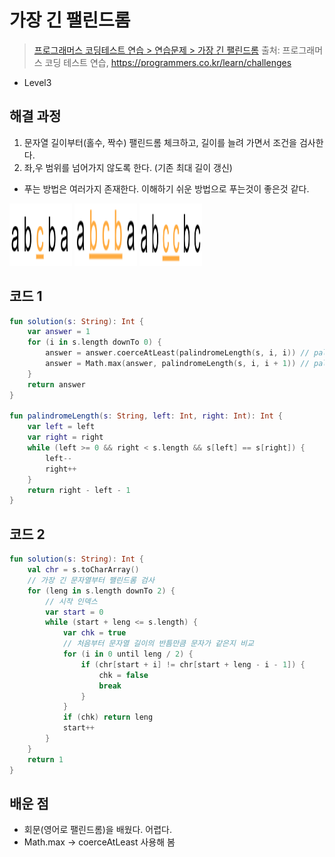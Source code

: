 # 가장 긴 팰린드롬

> [프로그래머스 코딩테스트 연습 > 연습문제 > 가장 긴 팰린드롬](https://programmers.co.kr/learn/courses/30/lessons/12904)
> 출처: 프로그래머스 코딩 테스트 연습, https://programmers.co.kr/learn/challenges

- Level3

## 해결 과정

1. 문자열 길이부터(홀수, 짝수) 팰린드롬 체크하고, 길이를 늘려 가면서 조건을 검사한다.
2. 좌,우 범위를 넘어가지 않도록 한다. (기존 최대 길이 갱신)

- 푸는 방법은 여러가지 존재한다. 이해하기 쉬운 방법으로 푸는것이 좋은것 같다.

<img src="../res/programmers_12904_1.png" width="100" height="100" /> <img src="../res/programmers_12904_2.png" width="100" height="100" /> <img src="../res/programmers_12904_3.png" width="100" height="100" />

## 코드 1

```kotlin
fun solution(s: String): Int {
    var answer = 1
    for (i in s.length downTo 0) {
        answer = answer.coerceAtLeast(palindromeLength(s, i, i)) // palindrome이 홀수일때 길이
        answer = Math.max(answer, palindromeLength(s, i, i + 1)) // palindrome이 짝수일때 길이
    }
    return answer
}

fun palindromeLength(s: String, left: Int, right: Int): Int {
    var left = left
    var right = right
    while (left >= 0 && right < s.length && s[left] == s[right]) {
        left--
        right++
    }
    return right - left - 1
}
```

## 코드 2
```kotlin
fun solution(s: String): Int {
    val chr = s.toCharArray()
    // 가장 긴 문자열부터 팰린드롬 검사
    for (leng in s.length downTo 2) {
        // 시작 인덱스
        var start = 0
        while (start + leng <= s.length) {
            var chk = true
            // 처음부터 문자열 길이의 반틈만큼 문자가 같은지 비교
            for (i in 0 until leng / 2) {
                if (chr[start + i] != chr[start + leng - i - 1]) {
                    chk = false
                    break
                }
            }
            if (chk) return leng
            start++
        }
    }
    return 1
}
```

## 배운 점
- 회문(영어로 팰린드롬)을 배웠다. 어렵다.
- Math.max -> coerceAtLeast 사용해 봄
